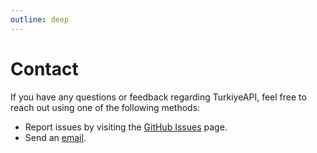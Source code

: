 ```yaml
---
outline: deep
---
```


# Contact

If you have any questions or feedback regarding TurkiyeAPI, feel free to reach out using one of the following methods:

- Report issues by visiting the [GitHub Issues](https://github.com/ubeydeozdmr/turkiye-api/issues) page.
- Send an [email](mailto:ubeydeozdmr@gmail.com).
